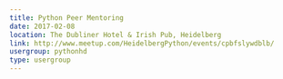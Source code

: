 ```yaml
---
title: Python Peer Mentoring
date: 2017-02-08
location: The Dubliner Hotel & Irish Pub, Heidelberg
link: http://www.meetup.com/HeidelbergPython/events/cpbfslywdblb/
usergroup: pythonhd
type: usergroup
---
```

